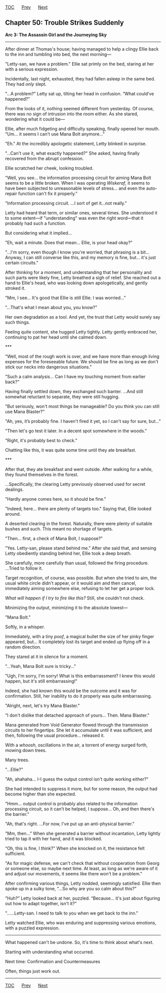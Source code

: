 [TOC](../readme.md)&nbsp;&nbsp;&nbsp;&nbsp;&nbsp;&nbsp;[Prev](index_split_025.md)&nbsp;&nbsp;&nbsp;&nbsp;&nbsp;&nbsp;[Next](index_split_027.md)



## Chapter 50: Trouble Strikes Suddenly

**Arc 3: The Assassin Girl and the Journeying Sky**

------------------------------------------------------------------------

After dinner at Thomas's house; having managed to help a clingy Ellie
back to the inn and tumbling into bed, the next morning—

"Letty-san, we have a problem." Ellie sat primly on the bed, staring at
her with a serious expression.

Incidentally, last night, exhausted, they had fallen asleep in the same
bed. They had *only* slept.

"...A problem?” Letty sat up, tilting her head in confusion. “What
could’ve happened?"

From the looks of it, nothing seemed different from yesterday. Of
course, there was no sign of intrusion into the room either. As she
stared, wondering what it could be—

Ellie, after much fidgeting and difficulty speaking, finally opened her
mouth. "Um... it seems I can't use Mana Bolt anymore..."

"Eh." At the incredibly apologetic statement, Letty blinked in surprise.

"...Can't use it, what exactly happened?" She asked, having finally
recovered from the abrupt confession.

Ellie scratched her cheek, looking troubled.

"Well, you see... the information processing circuit for aiming Mana
Bolt seems to be a little broken. When I was operating *Wiskeraf*, it
seems to have been subjected to unreasonable levels of stress... and
even the auto-repair function can't fix it properly."

"Information processing circuit. ...I sort of get it…not really."

Letty had heard that term, or similar ones, several times. She
understood it to some extent—if "understanding" was even the right
word—that it probably had such a function.

But considering what it implied…

"Eh, wait a minute. Does that mean... Ellie, is your head okay?"

"...I'm sorry, even though I know you're worried, that phrasing is a
bit... Anyway, I can still converse like this, and my memory is fine,
but... it's just certain circuits."

After thinking for a moment, and understanding that her personality and
such parts were likely fine, Letty breathed a sigh of relief. She
reached out a hand to Ellie's head, who was looking down apologetically,
and gently stroked it.

"Mm, I see... It's good that Ellie is still Ellie. I was worried..."

"...That's what I mean about you, you know?"

Her own degradation as a tool. And yet, the trust that Letty would
surely say such things.

Feeling quite content, she hugged Letty tightly. Letty gently embraced
her, continuing to pat her head until she calmed down.

\*\*\*

"Well, most of the rough work is over, and we have more than enough
living expenses for the foreseeable future. We should be fine as long as
we don't stick our necks into dangerous situations."

"Such a calm analysis... Can I have my touching moment from earlier
back?"

Having finally settled down, they exchanged such banter. ...And still
somewhat reluctant to separate, they were still hugging.

"But seriously, won't most things be manageable? Do you think you can
still use Mana Blaster?"

"Ah, yes, it’s probably fine. I haven't fired it yet, so I can't say for
sure, but..."

"Then let's go test it later. In a decent spot somewhere in the woods."

"Right, it's probably best to check."

Chatting like this, it was quite some time until they ate breakfast.

\*\*\*

After that, they ate breakfast and went outside. After walking for a
while, they found themselves in the forest.

...Specifically, the clearing Letty previously observed used for secret
dealings.

"Hardly anyone comes here, so it should be fine."

"Indeed, here... there are plenty of targets too." Saying that, Ellie
looked around.

A deserted clearing in the forest. Naturally, there were plenty of
suitable bushes and such. This meant no shortage of targets.

"Then... first, a check of Mana Bolt, I suppose?"

"Yes. Letty-san, please stand behind me." After she said that, and
sensing Letty obediently standing behind her, Ellie took a deep breath.

She carefully, more carefully than usual, followed the firing procedure.
...Tried to follow it.

Target recognition, of course, was possible. But when she tried to aim,
the usual white circle didn't appear, or it would aim and then cancel,
immediately aiming somewhere else, refusing to let her get a proper
lock.

*What will happen if I try to fire like this?* Still, she couldn't not
check.

Minimizing the output, minimizing it to the absolute lowest—

"Mana Bolt."

Softly, in a whisper.

Immediately, with a tiny *poof*, a magical bullet the size of her pinky
finger appeared, but... It completely lost its target and ended up
flying off in a random direction.

They stared at it in silence for a moment.

"...Yeah, Mana Bolt sure is tricky..."

"Ugh, I'm sorry, I'm sorry! What is this embarrassment? I knew this
would happen, but it's still embarrassing!"

Indeed, she had known this would be the outcome and it was for
confirmation. Still, her inability to do it properly was quite
embarrassing.

"Alright, next, let's try Mana Blaster."

"I don't dislike that detached approach of yours… Then. Mana Blaster."

Mana generated from Void Generator flowed through the transmission
circuits to her fingertips. She let it accumulate until it was
sufficient, and then, following the usual procedure... released it.

With a *whoosh*, oscillations in the air, a torrent of energy surged
forth, mowing down trees.

Many trees.

"...Ellie?"

"Ah, ahahaha... I-I guess the output control isn't quite working
either?"

She had intended to suppress it more, but for some reason, the output
had become higher than she expected.

"Hmm... output control is probably also related to the information
processing circuit, so it can't be helped, I suppose... Oh, and then
there's the barrier."

"Ah, that's right. ...For now, I've put up an anti-physical barrier."

"Mm, then…” When she generated a barrier without incantation, Letty
lightly tried to tap it with her hand, and it was blocked.

“Oh, this is fine, I think?" When she knocked on it, the resistance felt
sufficient.

"As for magic defense, we can't check that without cooperation from
Georg or someone else, so maybe next time. At least, as long as we're
aware of it and adjust our movements, it seems like there won't be a
problem."

After confirming various things, Letty nodded, seemingly satisfied.
Ellie then spoke up in a sulky tone, "...So why are you so calm about
this?"

"Huh?” Letty looked back at her, puzzled. “Because... it's just about
figuring out how to adapt together, isn't it?"

"......Letty-san. I need to talk to you when we get back to the inn."

Letty watched Ellie, who was enduring and suppressing various emotions,
with a puzzled expression.

------------------------------------------------------------------------

What happened can't be undone. So, it's time to think about what's next.

Starting with understanding what occurred.

Next time: Confirmation and Countermeasures

Often, things just work out.


---
[TOC](../readme.md)&nbsp;&nbsp;&nbsp;&nbsp;&nbsp;&nbsp;[Prev](index_split_025.md)&nbsp;&nbsp;&nbsp;&nbsp;&nbsp;&nbsp;[Next](index_split_027.md)

